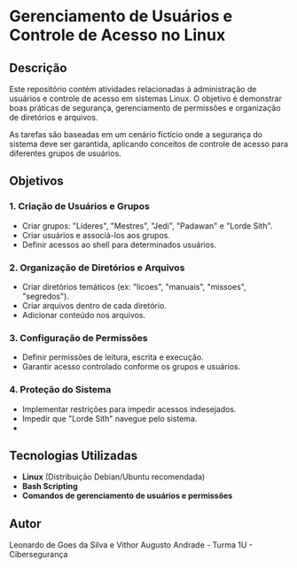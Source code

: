 # Gerenciamento de Usuários e Controle de Acesso no Linux

## Descrição
Este repositório contém atividades relacionadas à administração de usuários e controle de acesso em sistemas Linux. O objetivo é demonstrar boas práticas de segurança, gerenciamento de permissões e organização de diretórios e arquivos.

As tarefas são baseadas em um cenário fictício onde a segurança do sistema deve ser garantida, aplicando conceitos de controle de acesso para diferentes grupos de usuários.

## Objetivos

### 1. Criação de Usuários e Grupos
- Criar grupos: "Líderes", "Mestres", "Jedi", "Padawan" e "Lorde Sith".
- Criar usuários e associá-los aos grupos.
- Definir acessos ao shell para determinados usuários.

### 2. Organização de Diretórios e Arquivos
- Criar diretórios temáticos (ex: "licoes", "manuais", "missoes", "segredos").
- Criar arquivos dentro de cada diretório.
- Adicionar conteúdo nos arquivos.

### 3. Configuração de Permissões
- Definir permissões de leitura, escrita e execução.
- Garantir acesso controlado conforme os grupos e usuários.

### 4. Proteção do Sistema
- Implementar restrições para impedir acessos indesejados.
- Impedir que "Lorde Sith" navegue pelo sistema.
- 
## Tecnologias Utilizadas
- **Linux** (Distribuição Debian/Ubuntu recomendada)
- **Bash Scripting**
- **Comandos de gerenciamento de usuários e permissões**

## Autor
Leonardo de Goes da Silva e Vithor Augusto Andrade - Turma 1U - Cibersegurança
